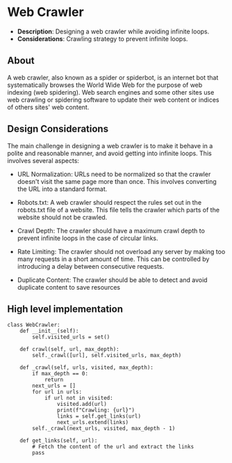 # Web Crawler

- **Description**: Designing a web crawler while avoiding infinite loops.
- **Considerations**: Crawling strategy to prevent infinite loops.

## About

A web crawler, also known as a spider or spiderbot, is an internet bot that systematically browses the World Wide Web for the purpose of web indexing (web spidering). Web search engines and some other sites use web crawling or spidering software to update their web content or indices of others sites' web content.

## Design Considerations

The main challenge in designing a web crawler is to make it behave in a polite and reasonable manner, and avoid getting into infinite loops. This involves several aspects:

- URL Normalization: URLs need to be normalized so that the crawler doesn't visit the same page more than once. This involves converting the URL into a standard format.

- Robots.txt: A web crawler should respect the rules set out in the robots.txt file of a website. This file tells the crawler which parts of the website should not be crawled.

- Crawl Depth: The crawler should have a maximum crawl depth to prevent infinite loops in the case of circular links.

- Rate Limiting: The crawler should not overload any server by making too many requests in a short amount of time. This can be controlled by introducing a delay between consecutive requests.

- Duplicate Content: The crawler should be able to detect and avoid duplicate content to save resources

## High level implementation

```
class WebCrawler:
    def __init__(self):
        self.visited_urls = set()

    def crawl(self, url, max_depth):
        self._crawl([url], self.visited_urls, max_depth)

    def _crawl(self, urls, visited, max_depth):
        if max_depth == 0:
            return
        next_urls = []
        for url in urls:
            if url not in visited:
                visited.add(url)
                print(f"Crawling: {url}")
                links = self.get_links(url)
                next_urls.extend(links)
        self._crawl(next_urls, visited, max_depth - 1)

    def get_links(self, url):
        # Fetch the content of the url and extract the links
        pass
```

